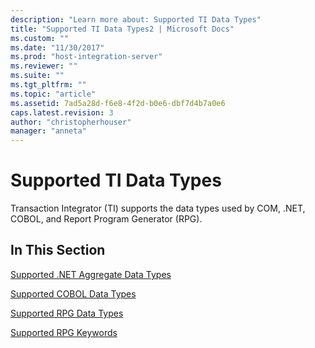 ```yaml
---
description: "Learn more about: Supported TI Data Types"
title: "Supported TI Data Types2 | Microsoft Docs"
ms.custom: ""
ms.date: "11/30/2017"
ms.prod: "host-integration-server"
ms.reviewer: ""
ms.suite: ""
ms.tgt_pltfrm: ""
ms.topic: "article"
ms.assetid: 7ad5a28d-f6e8-4f2d-b0e6-dbf7d4b7a0e6
caps.latest.revision: 3
author: "christopherhouser"
manager: "anneta"
---
```

# Supported TI Data Types
Transaction Integrator (TI) supports the data types used by COM, .NET, COBOL, and Report Program Generator (RPG).  
  
## In This Section  
 [Supported .NET Aggregate Data Types](../core/supported-net-aggregate-data-types1.md)  
  
 [Supported COBOL Data Types](../core/supported-cobol-data-types2.md)  
  
 [Supported RPG Data Types](../core/supported-rpg-data-types2.md)  
  
 [Supported RPG Keywords](../core/supported-rpg-keywords2.md)
